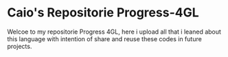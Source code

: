 # Caio's Repositorie Progress-4GL

Welcoe to my repositorie Progress 4GL, here i upload all that i leaned about
this language with intention of share and reuse these codes in future projects.
